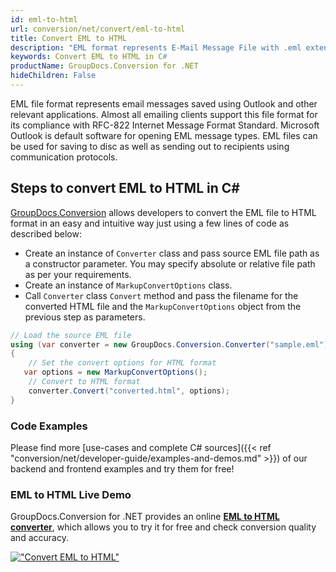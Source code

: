 ```yaml
---
id: eml-to-html
url: conversion/net/convert/eml-to-html
title: Convert EML to HTML
description: "EML format represents E-Mail Message File with .eml extension. Learn how to convert EML to HTML file programmatically in C# language using GroupDocs.Conversion for .NET library."
keywords: Convert EML to HTML in C#
productName: GroupDocs.Conversion for .NET
hideChildren: False
---
```


EML file format represents email messages saved using Outlook and other relevant applications. Almost all emailing clients support this file format for its compliance with RFC-822 Internet Message Format Standard. Microsoft Outlook is default software for opening EML message types. EML files can be used for saving to disc as well as sending out to recipients using communication protocols.

## Steps to convert EML to HTML in C#

[GroupDocs.Conversion](https://products.groupdocs.com/conversion/net) allows developers to convert the EML file to HTML format in an easy and intuitive way just using a few lines of code as described below:

* Create an instance of `Converter` class and pass source EML file path as a constructor parameter. You may specify absolute or relative file path as per your requirements. 
* Create an instance of `MarkupConvertOptions` class.
* Call `Converter` class `Convert` method and pass the filename for the converted HTML file and the `MarkupConvertOptions` object from the previous step as parameters.

```csharp
// Load the source EML file
using (var converter = new GroupDocs.Conversion.Converter("sample.eml"))
{
    // Set the convert options for HTML format
   var options = new MarkupConvertOptions();
    // Convert to HTML format
    converter.Convert("converted.html", options);
}
```

### Code Examples

Please find more [use-cases and complete C# sources]({{< ref "conversion/net/developer-guide/examples-and-demos.md" >}}) of our backend and frontend examples and try them for free!

### EML to HTML Live Demo

GroupDocs.Conversion for .NET provides an online [**EML to HTML converter**](https://products.groupdocs.app/conversion/eml-to-html), which allows you to try it for free and check conversion quality and accuracy.

[!["Convert EML to HTML"](conversion/net/images/convert-to-html/convert-eml-to-html.png)](https://products.groupdocs.app/conversion/eml-to-html)